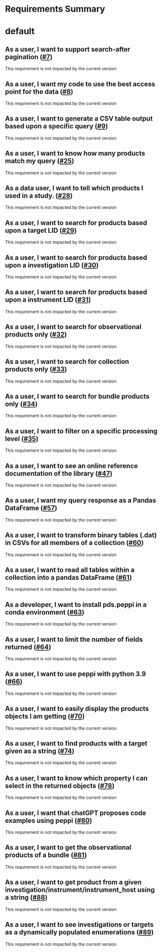 
Requirements Summary
====================

# default

## As a user, I want to support search-after pagination ([#7](https://github.com/NASA-PDS/peppi/issues/7)) 


This requirement is not impacted by the current version
## As a user, I want my code to use the best access point for the data ([#8](https://github.com/NASA-PDS/peppi/issues/8)) 


This requirement is not impacted by the current version
## As a user, I want to generate a CSV table output based upon a specific query ([#9](https://github.com/NASA-PDS/peppi/issues/9)) 


This requirement is not impacted by the current version
## As a user, I want to know how many products match my query  ([#25](https://github.com/NASA-PDS/peppi/issues/25)) 


This requirement is not impacted by the current version
## As a data user, I want to tell which products I used in a study. ([#28](https://github.com/NASA-PDS/peppi/issues/28)) 


This requirement is not impacted by the current version
## As a user, I want to search for products based upon a target LID ([#29](https://github.com/NASA-PDS/peppi/issues/29)) 


This requirement is not impacted by the current version
## As a user, I want to search for products based upon a investigation LID ([#30](https://github.com/NASA-PDS/peppi/issues/30)) 


This requirement is not impacted by the current version
## As a user, I want to search for products based upon a instrument LID ([#31](https://github.com/NASA-PDS/peppi/issues/31)) 


This requirement is not impacted by the current version
## As a user, I want to search for observational products only ([#32](https://github.com/NASA-PDS/peppi/issues/32)) 


This requirement is not impacted by the current version
## As a user, I want to search for collection products only ([#33](https://github.com/NASA-PDS/peppi/issues/33)) 


This requirement is not impacted by the current version
## As a user, I want to search for bundle products only ([#34](https://github.com/NASA-PDS/peppi/issues/34)) 


This requirement is not impacted by the current version
## As a user, I want to filter on a specific processing level ([#35](https://github.com/NASA-PDS/peppi/issues/35)) 


This requirement is not impacted by the current version
## As a user, I want to see an online reference documentation of the library ([#47](https://github.com/NASA-PDS/peppi/issues/47)) 


This requirement is not impacted by the current version
## As a user, I want my query response as a Pandas DataFrame ([#57](https://github.com/NASA-PDS/peppi/issues/57)) 


This requirement is not impacted by the current version
## As a user, I want to transform binary tables (.dat) in CSVs for all members of a collection ([#60](https://github.com/NASA-PDS/peppi/issues/60)) 


This requirement is not impacted by the current version
## As a user, I want to read all tables within a collection into a pandas DataFrame ([#61](https://github.com/NASA-PDS/peppi/issues/61)) 


This requirement is not impacted by the current version
## As a developer, I want to install pds.peppi in a conda environment ([#63](https://github.com/NASA-PDS/peppi/issues/63)) 


This requirement is not impacted by the current version
## As a user, I want to limit the number of fields returned ([#64](https://github.com/NASA-PDS/peppi/issues/64)) 


This requirement is not impacted by the current version
## As a user, I want to use peppi with python 3.9  ([#66](https://github.com/NASA-PDS/peppi/issues/66)) 


This requirement is not impacted by the current version
## As a user, I want to easily display the products objects I am getting ([#70](https://github.com/NASA-PDS/peppi/issues/70)) 


This requirement is not impacted by the current version
## As a user, I want to find products with a target given as a string ([#74](https://github.com/NASA-PDS/peppi/issues/74)) 


This requirement is not impacted by the current version
## As a user, I want to know which property I can select in the returned objects ([#78](https://github.com/NASA-PDS/peppi/issues/78)) 


This requirement is not impacted by the current version
## As a user, I want that chatGPT proposes code examples using peppi ([#80](https://github.com/NASA-PDS/peppi/issues/80)) 


This requirement is not impacted by the current version
## As a user, I want to get the observational products of a bundle ([#81](https://github.com/NASA-PDS/peppi/issues/81)) 


This requirement is not impacted by the current version
## As a user, I want to get product from a given investigation/instrument/instrument_host using a string ([#88](https://github.com/NASA-PDS/peppi/issues/88)) 


This requirement is not impacted by the current version
## As a user, I want to see investigations or targets as a dynamically populated enumerations ([#89](https://github.com/NASA-PDS/peppi/issues/89)) 


This requirement is not impacted by the current version